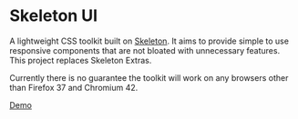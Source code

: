 # Skeleton UI

A lightweight CSS toolkit built on [Skeleton](http://getskeleton.com/). It aims to provide simple to use responsive components that are not bloated with unnecessary features. This project replaces Skeleton Extras.

Currently there is no guarantee the toolkit will work on any browsers other than Firefox 37 and Chromium 42.

[Demo](https://floriandejonckheere.be/skeleton-ui/)
